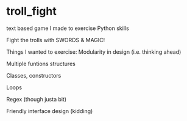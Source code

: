troll_fight
===========

text based game I made to exercise Python skills

Fight the trolls with SWORDS & MAGIC!

Things I wanted to exercise:
  Modularity in design (i.e. thinking ahead)
  
  Multiple funtions structures
  
  Classes, constructors
  
  Loops
  
  Regex (though justa bit)
  
  Friendly interface design (kidding)
